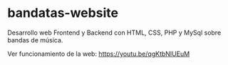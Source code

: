 # bandatas-website
Desarrollo web Frontend y Backend con HTML, CSS, PHP y MySql sobre bandas de música.

Ver funcionamiento de la web: https://youtu.be/qgKtbNIUEuM
